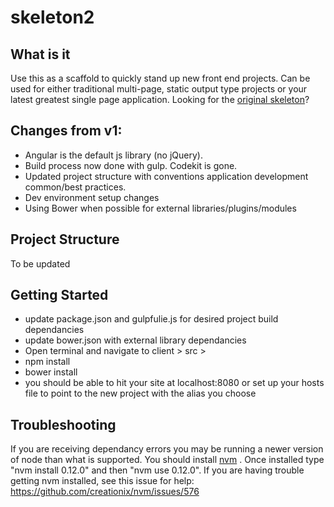 # skeleton2

## What is it

Use this as a scaffold to quickly stand up new front end projects. Can be used for either traditional multi-page, static output type projects or your latest greatest single page application. Looking for the [original skeleton](https://github.com/navigationarts/skeleton)?

## Changes from v1:

- Angular is the default js library (no jQuery).
- Build process now done with gulp. Codekit is gone.
- Updated project structure with conventions application development common/best practices.
- Dev environment setup changes
- Using Bower when possible for external libraries/plugins/modules

## Project Structure

To be updated

## Getting Started
- update package.json and gulpfulie.js for desired project build dependancies
- update bower.json with external library dependancies
- Open terminal and navigate to client > src >
- npm install
- bower install
- you should be able to hit your site at localhost:8080 or set up your hosts file to point to the new project with the alias you choose


## Troubleshooting

If you are receiving dependancy errors you may be running a newer version of node than what is supported. You should install [nvm](https://github.com/creationix/nvm) . Once installed type "nvm install 0.12.0" and then "nvm use 0.12.0". If you are having trouble getting nvm installed, see this issue for help: https://github.com/creationix/nvm/issues/576




